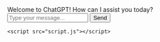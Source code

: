 <!DOCTYPE html>
<html lang="en">
<head>
    <meta charset="UTF-8">
    <meta name="viewport" content="width=device-width, initial-scale=1.0">
    <title>ChatGPT</title>
    <link rel="stylesheet" href="styles.css">
</head>
<body>
    <div class="chat-container">
        <div class="chat" id="chat-box">
            <div class="bot-message">Welcome to ChatGPT! How can I assist you today?</div>
        </div>
        <div class="input-container">
            <input type="text" id="user-input" placeholder="Type your message...">
            <input type="submit" value="Send" onclick="sendMessage()">
        </div>
    </div>

    <script src="script.js"></script>
</body>
</html>
